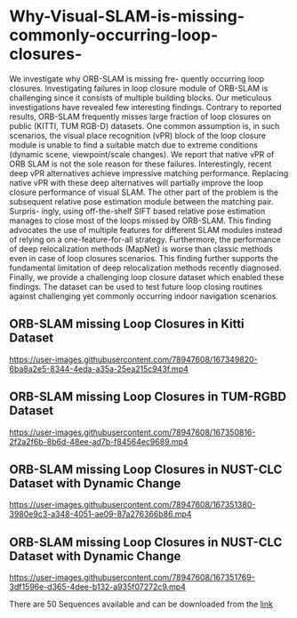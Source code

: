 # Why-Visual-SLAM-is-missing-commonly-occurring-loop-closures-
We investigate why ORB-SLAM is missing fre- quently occurring loop closures. Investigating failures in loop  closure module of ORB-SLAM is challenging since it consists of multiple building blocks. Our meticulous investigations have revealed few interesting findings. Contrary to reported results, ORB-SLAM frequently misses large fraction of loop closures on public (KITTI, TUM RGB-D) datasets. One common assumption is, in such scenarios, the visual place recognition (vPR) block of the loop closure module is unable to find a suitable match due to extreme conditions (dynamic scene, viewpoint/scale changes). We report that native vPR of ORB SLAM is not the sole reason for these failures. Interestingly, recent deep vPR alternatives achieve impressive matching performance. Replacing native vPR with these deep alternatives will partially improve the loop closure performance of visual SLAM. The other part of the problem is the subsequent relative  pose estimation module between the matching pair. Surpris- ingly, using off-the-shelf SIFT based relative pose estimation  manages to close most of the loops missed by ORB-SLAM. This finding advocates the use of multiple features for different SLAM modules instead of relying on a one-feature-for-all strategy. Furthermore, the performance of deep relocalization methods (MapNet) is worse than classic methods even in case of loop closures scenarios. This finding further supports the fundamental limitation of deep relocalization methods recently diagnosed. Finally, we provide a challenging loop closure dataset which enabled these findings. The dataset can be used to test future loop closing routines against challenging yet commonly occurring indoor navigation scenarios.

## ORB-SLAM missing Loop Closures in Kitti Dataset
https://user-images.githubusercontent.com/78947608/167349820-6ba8a2e5-8344-4eda-a35a-25ea215c943f.mp4

## ORB-SLAM missing Loop Closures in TUM-RGBD Dataset
https://user-images.githubusercontent.com/78947608/167350816-2f2a2f6b-8b6d-48ee-ad7b-f84564ec9689.mp4

## ORB-SLAM missing Loop Closures in NUST-CLC Dataset with Dynamic Change
https://user-images.githubusercontent.com/78947608/167351380-3980e9c3-a348-4051-ae09-87a276366b86.mp4

## ORB-SLAM missing Loop Closures in NUST-CLC Dataset with Dynamic Change
https://user-images.githubusercontent.com/78947608/167351769-3df1596e-d365-4dee-b132-a935f07272c9.mp4

There are 50 Sequences available and can be downloaded from the [link](https://drive.google.com/drive/folders/1-4cPT6h8jgzjqVbbZInyp3XrXTaWNxBD?usp=sharing)
